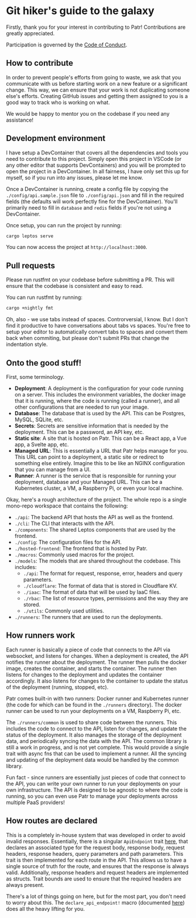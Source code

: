 # Git hiker's guide to the galaxy

Firstly, thank you for your interest in contributing to Patr! Contributions are greatly appreciated.

Participation is governed by the [Code of Conduct](./CODE_OF_CONDUCT.md).

## How to contribute

In order to prevent people's efforts from going to waste, we ask that you communicate with us before starting work on a new feature or a significant change. This way, we can ensure that your work is not duplicating someone else's efforts. Creating GitHub issues and getting them assigned to you is a good way to track who is working on what.

We would be happy to mentor you on the codebase if you need any assistance!

## Development environment

I have setup a DevContainer that covers all the dependencies and tools you need to contribute to this project. Simply open this project in VSCode (or any other editor that supports DevContainers) and you will be prompted to open the project in a DevContainer. In all fairness, I have only set this up for myself, so if you run into any issues, please let me know.

Once a DevContainer is running, create a config file by copying the `./config/api.sample.json` file to `./config/api.json` and fill in the required fields (the defaults will work perfectly fine for the DevContainer). You'll primarily need to fill in `database` and `redis` fields if you're not using a DevContainer.

Once setup, you can run the project by running:

```bash
cargo leptos serve
```

You can now access the project at `http://localhost:3000`.

## Pull requests

Please run rustfmt on your codebase before submitting a PR. This will ensure that the codebase is consistent and easy to read.

You can run rustfmt by running:

```bash
cargo +nightly fmt
```

Oh, also - we use tabs instead of spaces. Controrversial, I know. But I don't find it productive to have conversations about tabs vs spaces. You're free to setup your editor to automatically convert tabs to spaces and convert them back when commiting, but please don't submit PRs that change the indentation style.

## Onto the good stuff!

First, some terminology.

- **Deployment**: A deployment is the configuration for your code running on a server. This includes the environment variables, the docker image that it is running, where the code is running (called a runner), and all other configurations that are needed to run your image.
- **Database**: The database that is used by the API. This can be Postgres, MySQL, SQLite, etc.
- **Secrets**: Secrets are sensitive information that is needed by the deployment. This can be a password, an API key, etc.
- **Static site**: A site that is hosted on Patr. This can be a React app, a Vue app, a Svelte app, etc.
- **Managed URL**: This is essentially a URL that Patr helps manage for you. This URL can point to a deployment, a static site or redirect to something else entirely. Imagine this to be like an NGINX configuration that you can manage from a UI.
- **Runner**: A runner is the service that is responsible for running your deployment, database and your Managed URL. This can be a Kubernetes cluster, a VM, a Raspberry Pi, or even your local machine.

Okay, here's a rough architecture of the project. The whole repo is a single mono-repo workspace that contains the following:

- `./api`: The backend API that hosts the API as well as the frontend.
- `./cli`: The CLI that interacts with the API.
- `./components`: The shared Leptos components that are used by the frontend.
- `./config`: The configuration files for the API.
- `./hosted-frontend`: The frontend that is hosted by Patr.
- `./macros`: Commonly used macros for the project.
- `./models`: The models that are shared throughout the codebase. This includes:
    - `./api`: The format for request, response, error, headers and query parameters.
    - `./cloudflare`: The format of data that is stored in Cloudflare KV.
    - `./iaac`: The format of data that will be used by IaaC files.
    - `./rbac`: The list of resource types, permissions and the way they are stored.
    - `./utils`: Commonly used utilities.
- `./runners`: The runners that are used to run the deployments.

## How runners work

Each runner is basically a piece of code that connects to the API via websocket, and listens for changes. When a deployment is created, the API notifies the runner about the deployment. The runner then pulls the docker image, creates the container, and starts the container. The runner then listens for changes to the deployment and updates the container accordingly. It also listens for changes to the container to update the status of the deployment (running, stopped, etc).

Patr comes built-in with two runners: Docker runner and Kubernetes runner (the code for which can be found in the `./runners` directory). The docker runner can be used to run your deployments on a VM, Raspberry Pi, etc.

The `./runners/common` is used to share code between the runners. This includes the code to connect to the API, listen for changes, and update the status of the deployment. It also manages the storage of the deployment data, and periodically syncing the data with the API. The common library is still a work in progress, and is not yet complete. This would provide a single trait with async fns that can be used to implement a runner. All the syncing and updating of the deployment data would be handled by the common library.

Fun fact - since runners are essentially just pieces of code that connect to the API, you can write your own runner to run your deployments on your own infrastructure. The API is designed to be agnostic to where the code is running, so you can even use Patr to manage your deployments across multiple PaaS providers!

## How routes are declared

This is a completely in-house system that was developed in order to avoid invalid responses. Essentially, there is a singular `ApiEndpoint` trait [here](./models/src/endpoint.rs), that declares an associated type for the request body, response body, request headers, response headers, query parameters and path parameters. This trait is then implemented for each route in the API. This allows us to have a single source of truth for the route, and ensures that the response is always valid. Additionally, response headers and request headers are implemented as structs. Trait bounds are used to ensure that the required headers are always present.

There's a lot of things going on here, but for the most part, you don't need to worry about this. The `declare_api_endpoint!` macro (documented [here](./macros/src/lib.rs)) does all the heavy lifting for you.
